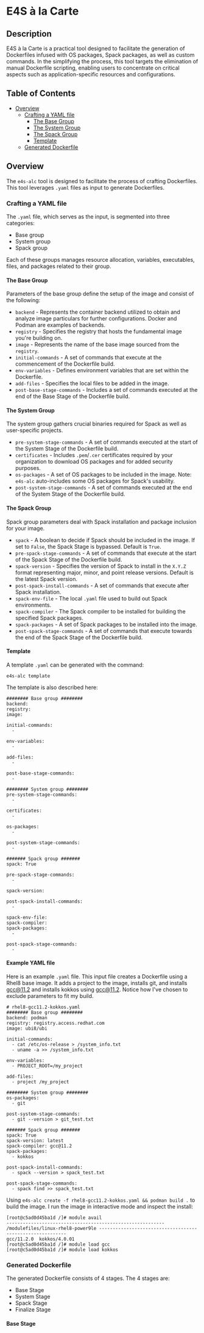 # E4S à la Carte

## Description

E4S à la Carte is a practical tool designed to facilitate the generation of Dockerfiles infused with OS packages, Spack packages, as well as custom commands. In the simplifying the process, this tool targets the elimination of manual Dockerfile scripting, enabling users to concentrate on critical aspects such as application-specific resources and configurations. 

## Table of Contents

- [Overview](##Overview)
  - [Crafting a YAML file](#Crafting-a-YAML-file)
    - [The Base Group](#The-Base-Group)
    - [The System Group](#The-System-Group)
    - [The Spack Group](#The-Spack-Group)
    - [Template](#Template)
  - [Generated Dockerfile](#Generated-Dockerfile)

## Overview

The `e4s-alc` tool is designed to facilitate the process of crafting Dockerfiles. This tool leverages `.yaml` files as input to generate Dockerfiles.

<a name="desc"></a>
### Crafting a YAML file

The `.yaml` file, which serves as the input, is segmented into three categories: 
* Base group
* System group
* Spack group

Each of these groups manages resource allocation, variables, executables, files, and packages related to their group.

#### The Base Group

Parameters of the base group define the setup of the image and consist of the following: 
* `backend` - Represents the container backend utilized to obtain and analyze image particulars for further configurations. Docker and Podman are examples of backends.
* `registry` - Specifies the registry that hosts the fundamental image you're building on.
* `image` - Represents the name of the base image sourced from the `registry`.
* `initial-commands` - A set of commands that execute at the commencement of the Dockerfile build.
* `env-variables` - Defines environment variables that are set within the Dockerfile. 
* `add-files` - Specifies the local files to be added in the image.
* `post-base-stage-commands` - Includes a set of commands executed at the end of the Base Stage of the Dockerfile build.

#### The System Group

The system group gathers crucial binaries required for Spack as well as user-specific projects.
* `pre-system-stage-commands` - A set of commands executed at the start of the System Stage of the Dockerfile build.
* `certificates` - Includes `.pem`/`.cer` certificates required by your organization to download OS packages and for added security purposes.
* `os-packages` - A set of OS packages to be included in the image. Note: `e4s-alc` auto-includes some OS packages for Spack's usability.
* `post-system-stage-commands` - A set of commands executed at the end of the System Stage of the Dockerfile build.

#### The Spack Group

Spack group parameters deal with Spack installation and package inclusion for your image.
* `spack` - A boolean to decide if Spack should be included in the image. If set to `False`, the Spack Stage is bypassed. Default is `True`.
* `pre-spack-stage-commands` - A set of commands that execute at the start of the Spack Stage of the Dockerfile build.
* `spack-version` - Specifies the version of Spack to install in the `X.Y.Z` format representing major, minor, and point release versions. Default is the latest Spack version.
* `post-spack-install-commands` - A set of commands that execute after Spack installation.
* `spack-env-file` - The local `.yaml` file used to build out Spack environments.
* `spack-compiler` - The Spack compiler to be installed for building the specified Spack packages.
* `spack-packages` - A set of Spack packages to be installed into the image.
* `post-spack-stage-commands` - A set of commands that execute towards the end of the Spack Stage of the Dockerfile build.

#### Template

A template `.yaml` can be generated with the command:
```
e4s-alc template
```

The template is also described here:
```
######## Base group ########
backend:
registry:
image:

initial-commands:
  -

env-variables: 
  -

add-files: 
  -

post-base-stage-commands:
  -

######## System group ########
pre-system-stage-commands: 
  -

certificates:
  -

os-packages: 
  -

post-system-stage-commands: 
  -

####### Spack group #######
spack: True

pre-spack-stage-commands:
  -

spack-version:

post-spack-install-commands: 
  -

spack-env-file:
spack-compiler:
spack-packages: 
  -

post-spack-stage-commands: 
  -
```

#### Example YAML file

Here is an example `.yaml` file. This input file creates a Dockerfile using a Rhel8 base image. It adds a project to the image, installs git, and installs gcc@11.2 and installs kokkos using gcc@11.2. Notice how I've chosen to exclude parameters to fit my build.

```
# rhel8-gcc11.2-kokkos.yaml
######## Base group ########
backend: podman
registry: registry.access.redhat.com
image: ubi8/ubi

initial-commands:
  - cat /etc/os-release > /system_info.txt
  - uname -a >> /system_info.txt

env-variables:
  - PROJECT_ROOT=/my_project

add-files:
  - project /my_project

######## System group ########
os-packages:
  - git

post-system-stage-commands:
  - git --version > git_test.txt

####### Spack group #######
spack: True
spack-version: latest
spack-compiler: gcc@11.2
spack-packages:
  - kokkos

post-spack-install-commands:
  - spack --version > spack_test.txt

post-spack-stage-commands:
  - spack find >> spack_test.txt
```

Using `e4s-alc create -f rhel8-gcc11.2-kokkos.yaml && podman build .` to build the image. I run the image in interactive mode and inspect the install:

```
[root@c5ad0d45ba1d /]# module avail
---------------------------------------------------------- /modulefiles/linux-rhel8-power9le ----------------------------------------------------------
gcc/11.2.0  kokkos/4.0.01  
[root@c5ad0d45ba1d /]# module load gcc
[root@c5ad0d45ba1d /]# module load kokkos
```

### Generated Dockerfile

The generated Dockerfile consists of 4 stages. The 4 stages are:
* Base Stage
* System Stage
* Spack Stage
* Finalize Stage

#### Base Stage

